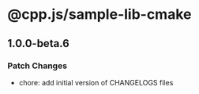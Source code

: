# @cpp.js/sample-lib-cmake

## 1.0.0-beta.6

### Patch Changes

- chore: add initial version of CHANGELOGS files
